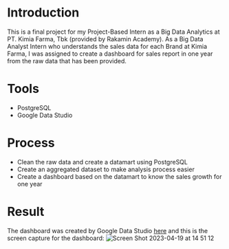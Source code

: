 # Introduction

This is a final project for my Project-Based Intern as a Big Data Analytics at PT. Kimia Farma, Tbk (provided by Rakamin Academy). As a Big Data Analyst Intern who understands the sales data for each Brand at Kimia Farma, I was assigned to create a dashboard for sales report in one year from the raw data that has been provided.  

# Tools
- PostgreSQL
- Google Data Studio

# Process
- Clean the raw data and create a datamart using PostgreSQL
- Create an aggregated dataset to make analysis process easier
- Create a dashboard based on the datamart to know the sales growth for one year

# Result
The dashboard was created by Google Data Studio [here](https://lookerstudio.google.com/reporting/461e90ed-4ef9-4644-8f1b-d86a3e9c5805) and this is the screen capture for the dashboard:
![Screen Shot 2023-04-19 at 14 51 12](https://user-images.githubusercontent.com/122350261/233009314-ca7d15ab-b271-4043-82cc-b3e78265af97.png)
